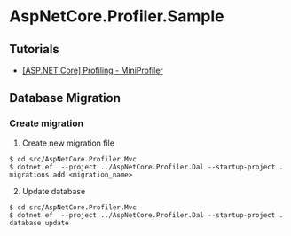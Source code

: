 # AspNetCore.Profiler.Sample

## Tutorials

- [[ASP.NET Core] Profiling - MiniProfiler](https://karatejb.blogspot.com/2020/04/aspnet-core-profiling-miniprofiler.html)





## Database Migration

### Create migration

1. Create new migration file

```
$ cd src/AspNetCore.Profiler.Mvc
$ dotnet ef  --project ../AspNetCore.Profiler.Dal --startup-project . migrations add <migration_name>
```

2. Update database

```
$ cd src/AspNetCore.Profiler.Mvc
$ dotnet ef  --project ../AspNetCore.Profiler.Dal --startup-project . database update
```
